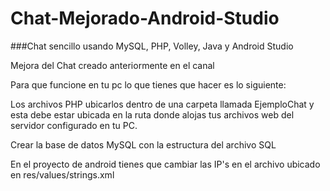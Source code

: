 # Chat-Mejorado-Android-Studio
###Chat sencillo usando MySQL, PHP, Volley, Java y Android Studio

Mejora del Chat creado anteriormente en el canal

Para que funcione en tu pc lo que tienes que hacer es lo siguiente:

Los archivos PHP ubicarlos dentro de una carpeta llamada EjemploChat y esta debe estar ubicada en la ruta donde alojas tus archivos web del servidor configurado en tu PC.

Crear la base de datos MySQL con la estructura del archivo SQL

En el proyecto de android tienes que cambiar las IP's en el archivo ubicado en res/values/strings.xml
